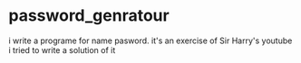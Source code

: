 # password_genratour
i write a programe for name pasword. it's an exercise of Sir Harry's youtube
i tried to write a solution of it

